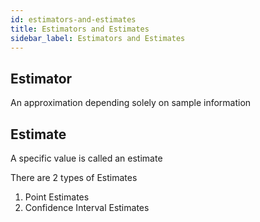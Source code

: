 ```yaml
---
id: estimators-and-estimates
title: Estimators and Estimates
sidebar_label: Estimators and Estimates
---
```


## Estimator
An approximation depending solely on sample information

## Estimate
A specific value is called an estimate

There are 2 types of Estimates
1. Point Estimates
2. Confidence Interval Estimates
